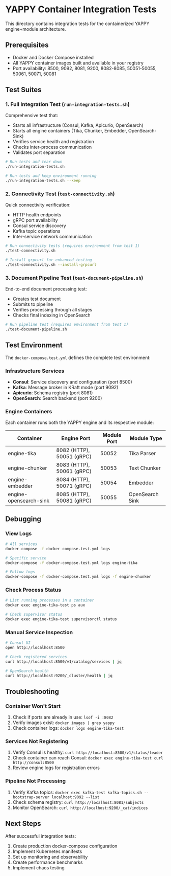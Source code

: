 # YAPPY Container Integration Tests

This directory contains integration tests for the containerized YAPPY engine+module architecture.

## Prerequisites

- Docker and Docker Compose installed
- All YAPPY container images built and available in your registry
- Port availability: 8500, 9092, 8081, 9200, 8082-8085, 50051-50055, 50061, 50071, 50081

## Test Suites

### 1. Full Integration Test (`run-integration-tests.sh`)

Comprehensive test that:
- Starts all infrastructure (Consul, Kafka, Apicurio, OpenSearch)
- Starts all engine containers (Tika, Chunker, Embedder, OpenSearch-Sink)
- Verifies service health and registration
- Checks inter-process communication
- Validates port separation

```bash
# Run tests and tear down
./run-integration-tests.sh

# Run tests and keep environment running
./run-integration-tests.sh --keep
```

### 2. Connectivity Test (`test-connectivity.sh`)

Quick connectivity verification:
- HTTP health endpoints
- gRPC port availability
- Consul service discovery
- Kafka topic operations
- Inter-service network communication

```bash
# Run connectivity tests (requires environment from test 1)
./test-connectivity.sh

# Install grpcurl for enhanced testing
./test-connectivity.sh --install-grpcurl
```

### 3. Document Pipeline Test (`test-document-pipeline.sh`)

End-to-end document processing test:
- Creates test document
- Submits to pipeline
- Verifies processing through all stages
- Checks final indexing in OpenSearch

```bash
# Run pipeline test (requires environment from test 1)
./test-document-pipeline.sh
```

## Test Environment

The `docker-compose.test.yml` defines the complete test environment:

### Infrastructure Services
- **Consul**: Service discovery and configuration (port 8500)
- **Kafka**: Message broker in KRaft mode (port 9092)
- **Apicurio**: Schema registry (port 8081)
- **OpenSearch**: Search backend (port 9200)

### Engine Containers
Each container runs both the YAPPY engine and its respective module:

| Container | Engine Port | Module Port | Module Type |
|-----------|------------|-------------|-------------|
| engine-tika | 8082 (HTTP), 50051 (gRPC) | 50052 | Tika Parser |
| engine-chunker | 8083 (HTTP), 50061 (gRPC) | 50053 | Text Chunker |
| engine-embedder | 8084 (HTTP), 50071 (gRPC) | 50054 | Embedder |
| engine-opensearch-sink | 8085 (HTTP), 50081 (gRPC) | 50055 | OpenSearch Sink |

## Debugging

### View Logs
```bash
# All services
docker-compose -f docker-compose.test.yml logs

# Specific service
docker-compose -f docker-compose.test.yml logs engine-tika

# Follow logs
docker-compose -f docker-compose.test.yml logs -f engine-chunker
```

### Check Process Status
```bash
# List running processes in a container
docker exec engine-tika-test ps aux

# Check supervisor status
docker exec engine-tika-test supervisorctl status
```

### Manual Service Inspection
```bash
# Consul UI
open http://localhost:8500

# Check registered services
curl http://localhost:8500/v1/catalog/services | jq

# OpenSearch health
curl http://localhost:9200/_cluster/health | jq
```

## Troubleshooting

### Container Won't Start
1. Check if ports are already in use: `lsof -i :8082`
2. Verify images exist: `docker images | grep yappy`
3. Check container logs: `docker logs engine-tika-test`

### Services Not Registering
1. Verify Consul is healthy: `curl http://localhost:8500/v1/status/leader`
2. Check container can reach Consul: `docker exec engine-tika-test curl http://consul:8500`
3. Review engine logs for registration errors

### Pipeline Not Processing
1. Verify Kafka topics: `docker exec kafka-test kafka-topics.sh --bootstrap-server localhost:9092 --list`
2. Check schema registry: `curl http://localhost:8081/subjects`
3. Monitor OpenSearch: `curl http://localhost:9200/_cat/indices`

## Next Steps

After successful integration tests:
1. Create production docker-compose configuration
2. Implement Kubernetes manifests
3. Set up monitoring and observability
4. Create performance benchmarks
5. Implement chaos testing